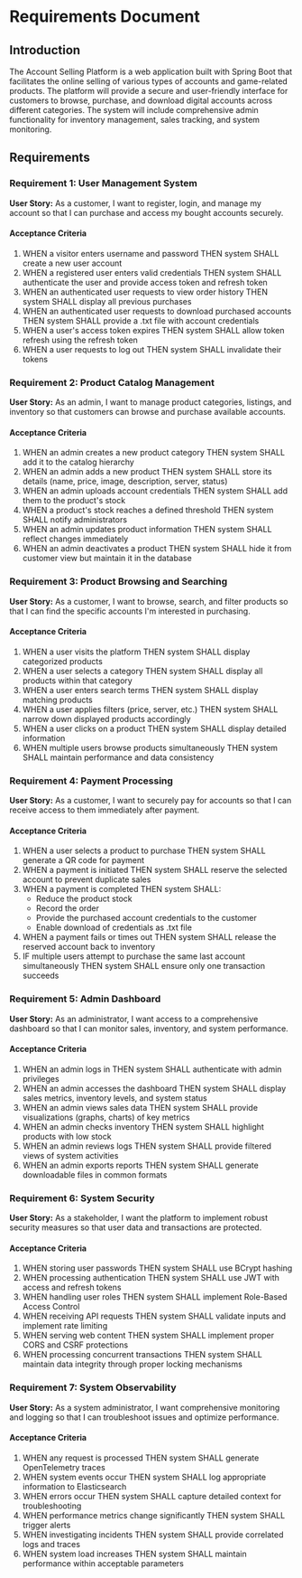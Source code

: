 # Requirements Document

## Introduction

The Account Selling Platform is a web application built with Spring Boot that facilitates the online selling of various types of accounts and game-related products. The platform will provide a secure and user-friendly interface for customers to browse, purchase, and download digital accounts across different categories. The system will include comprehensive admin functionality for inventory management, sales tracking, and system monitoring.


## Requirements

### Requirement 1: User Management System

**User Story:** As a customer, I want to register, login, and manage my account so that I can purchase and access my bought accounts securely.

#### Acceptance Criteria

1. WHEN a visitor enters username and password THEN system SHALL create a new user account
2. WHEN a registered user enters valid credentials THEN system SHALL authenticate the user and provide access token and refresh token
3. WHEN an authenticated user requests to view order history THEN system SHALL display all previous purchases
4. WHEN an authenticated user requests to download purchased accounts THEN system SHALL provide a .txt file with account credentials
5. WHEN a user's access token expires THEN system SHALL allow token refresh using the refresh token
6. WHEN a user requests to log out THEN system SHALL invalidate their tokens


### Requirement 2: Product Catalog Management

**User Story:** As an admin, I want to manage product categories, listings, and inventory so that customers can browse and purchase available accounts.

#### Acceptance Criteria

1. WHEN an admin creates a new product category THEN system SHALL add it to the catalog hierarchy
2. WHEN an admin adds a new product THEN system SHALL store its details (name, price, image, description, server, status)
3. WHEN an admin uploads account credentials THEN system SHALL add them to the product's stock
4. WHEN a product's stock reaches a defined threshold THEN system SHALL notify administrators
5. WHEN an admin updates product information THEN system SHALL reflect changes immediately
6. WHEN an admin deactivates a product THEN system SHALL hide it from customer view but maintain it in the database


### Requirement 3: Product Browsing and Searching

**User Story:** As a customer, I want to browse, search, and filter products so that I can find the specific accounts I'm interested in purchasing.

#### Acceptance Criteria

1. WHEN a user visits the platform THEN system SHALL display categorized products
2. WHEN a user selects a category THEN system SHALL display all products within that category
3. WHEN a user enters search terms THEN system SHALL display matching products
4. WHEN a user applies filters (price, server, etc.) THEN system SHALL narrow down displayed products accordingly
5. WHEN a user clicks on a product THEN system SHALL display detailed information
6. WHEN multiple users browse products simultaneously THEN system SHALL maintain performance and data consistency


### Requirement 4: Payment Processing

**User Story:** As a customer, I want to securely pay for accounts so that I can receive access to them immediately after payment.

#### Acceptance Criteria

1. WHEN a user selects a product to purchase THEN system SHALL generate a QR code for payment
2. WHEN a payment is initiated THEN system SHALL reserve the selected account to prevent duplicate sales
3. WHEN a payment is completed THEN system SHALL:
   - Reduce the product stock
   - Record the order
   - Provide the purchased account credentials to the customer
   - Enable download of credentials as .txt file
4. WHEN a payment fails or times out THEN system SHALL release the reserved account back to inventory
5. IF multiple users attempt to purchase the same last account simultaneously THEN system SHALL ensure only one transaction succeeds


### Requirement 5: Admin Dashboard

**User Story:** As an administrator, I want access to a comprehensive dashboard so that I can monitor sales, inventory, and system performance.

#### Acceptance Criteria

1. WHEN an admin logs in THEN system SHALL authenticate with admin privileges
2. WHEN an admin accesses the dashboard THEN system SHALL display sales metrics, inventory levels, and system status
3. WHEN an admin views sales data THEN system SHALL provide visualizations (graphs, charts) of key metrics
4. WHEN an admin checks inventory THEN system SHALL highlight products with low stock
5. WHEN an admin reviews logs THEN system SHALL provide filtered views of system activities
6. WHEN an admin exports reports THEN system SHALL generate downloadable files in common formats


### Requirement 6: System Security

**User Story:** As a stakeholder, I want the platform to implement robust security measures so that user data and transactions are protected.

#### Acceptance Criteria

1. WHEN storing user passwords THEN system SHALL use BCrypt hashing
2. WHEN processing authentication THEN system SHALL use JWT with access and refresh tokens
3. WHEN handling user roles THEN system SHALL implement Role-Based Access Control
4. WHEN receiving API requests THEN system SHALL validate inputs and implement rate limiting
5. WHEN serving web content THEN system SHALL implement proper CORS and CSRF protections
6. WHEN processing concurrent transactions THEN system SHALL maintain data integrity through proper locking mechanisms


### Requirement 7: System Observability

**User Story:** As a system administrator, I want comprehensive monitoring and logging so that I can troubleshoot issues and optimize performance.

#### Acceptance Criteria

1. WHEN any request is processed THEN system SHALL generate OpenTelemetry traces
2. WHEN system events occur THEN system SHALL log appropriate information to Elasticsearch
3. WHEN errors occur THEN system SHALL capture detailed context for troubleshooting
4. WHEN performance metrics change significantly THEN system SHALL trigger alerts
5. WHEN investigating incidents THEN system SHALL provide correlated logs and traces
6. WHEN system load increases THEN system SHALL maintain performance within acceptable parameters

